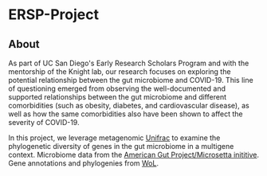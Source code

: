 # ERSP-Project
## About
As part of UC San Diego's Early Research Scholars Program and with the mentorship of the Knight lab, our research focuses on exploring the potential relationship between the gut microbiome and COVID-19. This line of questioning emerged from observing the well-documented and supported relationships between the gut microbiome and different comorbidities (such as obesity, diabetes, and cardiovascular disease), as well as how the same comorbidities also have been shown to affect the severity of COVID-19.

In this project, we leverage metagenomic [Unifrac](https://doi.org/10.1186/1471-2105-7-371) to examine the phylogenetic diversity of genes in the gut microbiome in a multigene context. Microbiome data from the [American Gut Project/Microsetta inititive](https://microsetta.ucsd.edu/). Gene annotations and phylogenies from [WoL](https://biocore.github.io/wol/). 


